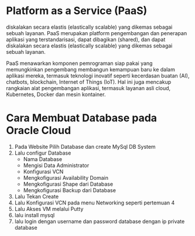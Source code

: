 # Platform as a Service (PaaS)
diskalakan secara elastis (elastically scalable) yang dikemas sebagai sebuah layanan.
PaaS merupakan platform pengembangan dan penerapan aplikasi yang terstandarisasi, dapat dibagikan (shared), dan dapat diskalakan secara elastis (elastically scalable) yang dikemas sebagai sebuah layanan.

PaaS menawarkan komponen pemrograman siap pakai yang memungkinkan pengembang membangun kemampuan baru ke dalam aplikasi mereka, termasuk teknologi inovatif seperti kecerdasan buatan (AI), chatbots, blockchain, Internet of Things (IoT). Hal ini juga mencakup rangkaian alat pengembangan aplikasi, termasuk layanan asli cloud, Kubernetes, Docker dan mesin kontainer.

# Cara Membuat Database pada Oracle Cloud
1. Pada Website Pilih Database dan create MySql DB System
2. Lalu configur Database
    - Nama Database
    - Mengisi Data Administrator
    - Konfigurasi VCN
    - Mengkofigurasi Availability Domain
    - Mengkofigurasi Shape dari Database
    - Mengkofigurasi Backup dari Database
3. Lalu Tekan Create
4. Lalu Konfigurasi VCN pada menu Networking seperti pertemuan 4
5. Lalu Akses VM melalui Putty
6. lalu install mysql
7. lalu login dengan username dan password database dengan ip private database